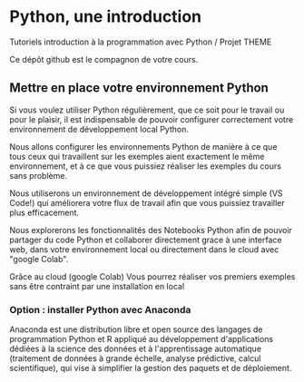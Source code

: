# Python, une introduction

Tutoriels introduction à la programmation avec Python / Projet THEME

Ce dépôt github est le compagnon de votre cours.

## Mettre en place votre environnement Python

Si vous voulez utiliser Python régulièrement, que ce soit pour le travail ou pour le plaisir, il est indispensable de pouvoir configurer correctement votre environnement de développement local Python.

Nous allons configurer les environnements Python de manière à ce que tous ceux qui travaillent sur les exemples aient exactement le même environnement, et à ce que vous puissiez réaliser les exemples du cours sans problème.

Nous utiliserons un environnement de développement intégré simple (VS Code!) qui améliorera votre flux de travail afin que vous puissiez travailler plus efficacement. 

Nous explorerons les fonctionnalités des Notebooks Python afin de pouvoir partager du code Python et collaborer directement grace à une interface web, dans votre environnement local ou directement dans le cloud avec "google Colab".

Grâce au cloud (google Colab) Vous pourrez réaliser vos premiers exemples sans être contraint par une installation en local

### Option : installer Python avec Anaconda

Anaconda est une distribution libre et open source des langages de programmation Python et R appliqué au développement d'applications dédiées à la science des données et à l'apprentissage automatique (traitement de données à grande échelle, analyse prédictive, calcul scientifique), qui vise à simplifier la gestion des paquets et de déploiement.
